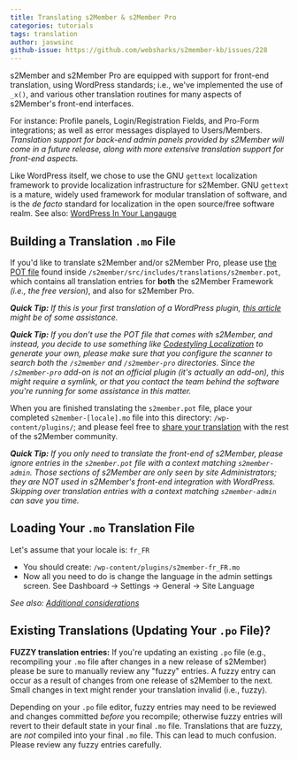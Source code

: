 ```yaml
---
title: Translating s2Member & s2Member Pro
categories: tutorials
tags: translation
author: jaswsinc
github-issue: https://github.com/websharks/s2member-kb/issues/228
---
```


s2Member and s2Member Pro are equipped with support for front-end translation, using WordPress standards; i.e., we've implemented the use of `_x()`, and various other translation routines for many aspects of s2Member's front-end interfaces.

For instance: Profile panels, Login/Registration Fields, and Pro-Form integrations; as well as error messages displayed to Users/Members. _Translation support for back-end admin panels provided by s2Member will come in a future release, along with more extensive translation support for front-end aspects._

Like WordPress itself, we chose to use the GNU `gettext` localization framework to provide localization infrastructure for s2Member. GNU `gettext` is a mature, widely used framework for modular translation of software, and is the *de facto* standard for localization in the open source/free software realm. See also: [WordPress In Your Langauge](https://make.wordpress.org/polyglots/teams/)

## Building a Translation `.mo` File

If you'd like to translate s2Member and/or s2Member Pro, please use [the POT file](https://github.com/websharks/s2member/tree/master/src/includes/translations) found inside `/s2member/src/includes/translations/s2member.pot`, which contains all translation entries for **both** the s2Member Framework *(i.e., the free version)*, and also for s2Member Pro.

_**Quick Tip:** If this is your first translation of a WordPress plugin, [this article](http://urbangiraffe.com/articles/translating-wordpress-themes-and-plugins/) might be of some assistance._

_**Quick Tip:** If you don't use the POT file that comes with s2Member, and instead, you decide to use something like [Codestyling Localization](http://www.code-styling.de/english/development/wordpress-plugin-codestyling-localization-en) to generate your own, please make sure that you configure the scanner to search both the `/s2member` and `/s2member-pro` directories. Since the `/s2member-pro` add-on is not an official plugin (it's actually an add-on), this might require a symlink, or that you contact the team behind the software you're running for some assistance in this matter._

When you are finished translating the `s2member.pot` file, place your completed `s2member-[locale].mo` file into this directory: `/wp-content/plugins/`; and please feel free to [share your translation](https://wordpress.org/support/plugin/s2member) with the rest of the s2Member community.

_**Quick Tip:** If you only need to translate the front-end of s2Member, please ignore entries in the `s2member.pot` file with a context matching `s2member-admin`. Those sections of s2Member are only seen by site Administrators; they are NOT used in s2Member's front-end integration with WordPress. Skipping over translation entries with a context matching `s2member-admin` can save you time._

## Loading Your `.mo` Translation File

Let's assume that your locale is: `fr_FR`

- You should create: `/wp-content/plugins/s2member-fr_FR.mo`
- Now all you need to do is change the language in the admin settings screen. See Dashboard → Settings → General → Site Language

_See also: [Additional considerations](https://codex.wordpress.org/Installing_WordPress_in_Your_Language)_

## Existing Translations (Updating Your `.po` File)?

**FUZZY translation entries:** If you're updating an existing `.po` file (e.g., recompiling your `.mo` file after changes in a new release of s2Member) please be sure to manually review any "fuzzy" entries. A fuzzy entry can occur as a result of changes from one release of s2Member to the next. Small changes in text might render your translation invalid (i.e., fuzzy).

Depending on your `.po` file editor, fuzzy entries may need to be reviewed and changes committed _before_ you recompile; otherwise fuzzy entries will revert to their default state in your final `.mo` file. Translations that are fuzzy, are _not_ compiled into your final `.mo` file. This can lead to much confusion. Please review any fuzzy entries carefully.
